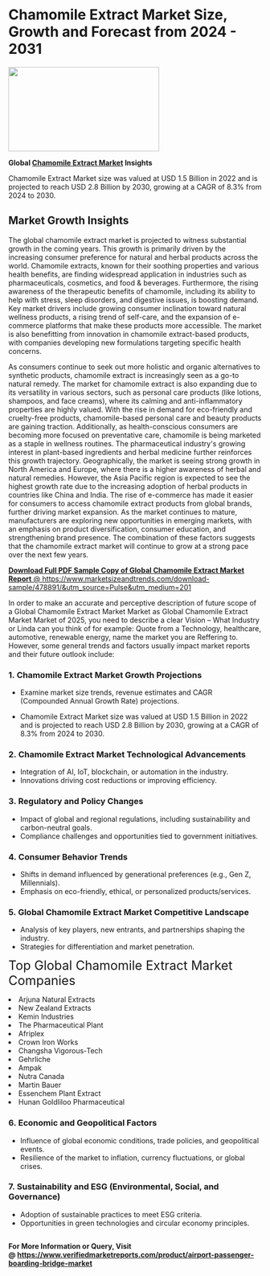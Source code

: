 <H1>Chamomile Extract Market Size, Growth and Forecast from 2024 - 2031</H1><img class="aligncenter size-medium wp-image-584254" src="https://thirdeyenews.in/wp-content/uploads/2024/09/Global-Market-Research-300x168.jpeg" alt="" width="300" height="168" /><p><strong>Global&nbsp;<a href="https://www.marketsizeandtrends.com/download-sample/478891/&amp;utm_source=Pulse&amp;utm_medium=201">Chamomile Extract Market</a> Insights</strong></p><p>Chamomile Extract Market size was valued at USD 1.5 Billion in 2022 and is projected to reach USD 2.8 Billion by 2030, growing at a CAGR of 8.3% from 2024 to 2030.</p><p><h2>Market Growth Insights</h2> <p>The global chamomile extract market is projected to witness substantial growth in the coming years. This growth is primarily driven by the increasing consumer preference for natural and herbal products across the world. Chamomile extracts, known for their soothing properties and various health benefits, are finding widespread application in industries such as pharmaceuticals, cosmetics, and food & beverages. Furthermore, the rising awareness of the therapeutic benefits of chamomile, including its ability to help with stress, sleep disorders, and digestive issues, is boosting demand. Key market drivers include growing consumer inclination toward natural wellness products, a rising trend of self-care, and the expansion of e-commerce platforms that make these products more accessible. The market is also benefitting from innovation in chamomile extract-based products, with companies developing new formulations targeting specific health concerns.</p> <p><a href="download-sample-link"></a></p> <p>As consumers continue to seek out more holistic and organic alternatives to synthetic products, chamomile extract is increasingly seen as a go-to natural remedy. The market for chamomile extract is also expanding due to its versatility in various sectors, such as personal care products (like lotions, shampoos, and face creams), where its calming and anti-inflammatory properties are highly valued. With the rise in demand for eco-friendly and cruelty-free products, chamomile-based personal care and beauty products are gaining traction. Additionally, as health-conscious consumers are becoming more focused on preventative care, chamomile is being marketed as a staple in wellness routines. The pharmaceutical industry's growing interest in plant-based ingredients and herbal medicine further reinforces this growth trajectory. Geographically, the market is seeing strong growth in North America and Europe, where there is a higher awareness of herbal and natural remedies. However, the Asia Pacific region is expected to see the highest growth rate due to the increasing adoption of herbal products in countries like China and India. The rise of e-commerce has made it easier for consumers to access chamomile extract products from global brands, further driving market expansion. As the market continues to mature, manufacturers are exploring new opportunities in emerging markets, with an emphasis on product diversification, consumer education, and strengthening brand presence. The combination of these factors suggests that the chamomile extract market will continue to grow at a strong pace over the next few years.</p> <p><a href="get-more-link"></p><p><span class=""><strong>Download Full PDF Sample Copy of Global Chamomile Extract Market Report</strong> @ <a href="https://www.marketsizeandtrends.com/download-sample/478891/&amp;utm_source=Pulse&amp;utm_medium=201" target="_blank">https://www.marketsizeandtrends.com/download-sample/478891/&amp;utm_source=Pulse&amp;utm_medium=201</a></span></p><p>In order to make an accurate and perceptive description of future scope of a Global&nbsp;Chamomile Extract Market Market as Global&nbsp;Chamomile Extract Market Market of 2025, you need to describe a clear Vision &ndash; What Industry or Linda can you think of for example: Quote from a Technology, healthcare, automotive, renewable energy, name the market you are Reffering to. However, some general trends and factors usually impact market reports and their future outlook include:</p><h3>1.&nbsp;<strong>Chamomile Extract Market Growth Projections</strong></h3><ul><li>Examine market size trends, revenue estimates and CAGR (Compounded Annual Growth Rate) projections.</li><li><p>Chamomile Extract Market size was valued at USD 1.5 Billion in 2022 and is projected to reach USD 2.8 Billion by 2030, growing at a CAGR of 8.3% from 2024 to 2030.</p></li></ul><h3>2.&nbsp;<strong>Chamomile Extract Market Technological Advancements</strong></h3><ul><li>Integration of AI, IoT, blockchain, or automation in the industry.</li><li>Innovations driving cost reductions or improving efficiency.</li></ul><h3>3.&nbsp;<strong>Regulatory and Policy Changes</strong></h3><ul><li>Impact of global and regional regulations, including sustainability and carbon-neutral goals.</li><li>Compliance challenges and opportunities tied to government initiatives.</li></ul><h3>4.&nbsp;<strong>Consumer Behavior Trends</strong></h3><ul><li>Shifts in demand influenced by generational preferences (e.g., Gen Z, Millennials).</li><li>Emphasis on eco-friendly, ethical, or personalized products/services.</li></ul><h3>5.&nbsp;<strong>Global Chamomile Extract Market Competitive Landscape</strong></h3><ul><li>Analysis of key players, new entrants, and partnerships shaping the industry.</li><li>Strategies for differentiation and market penetration.</li></ul><p data-pm-slice="1 1 []"><span style="color: inherit; font-family: inherit; font-size: 25px;">Top Global Chamomile Extract Market Companies</span></p><div class="" data-test-id=""><p><li>Arjuna Natural Extracts</li><li> New Zealand Extracts</li><li> Kemin Industries</li><li> The Pharmaceutical Plant</li><li> Afriplex</li><li> Crown Iron Works</li><li> Changsha Vigorous-Tech</li><li> Gehrliche</li><li> Ampak</li><li> Nutra Canada</li><li> Martin Bauer</li><li> Essenchem Plant Extract</li><li> Hunan Goldliloo Pharmaceutical</li></p></div><h3>6.&nbsp;<strong>Economic and Geopolitical Factors</strong></h3><ul><li>Influence of global economic conditions, trade policies, and geopolitical events.</li><li>Resilience of the market to inflation, currency fluctuations, or global crises.</li></ul><h3>7.&nbsp;<strong>Sustainability and ESG (Environmental, Social, and Governance)</strong></h3><ul><li>Adoption of sustainable practices to meet ESG criteria.</li><li>Opportunities in green technologies and circular economy principles.</li></ul><h2><strong style="font-size: 14px;">For More Information or Query, Visit @&nbsp;</strong><a style="background-color: #ffffff; font-size: 14px;" href="https://www.marketsizeandtrends.com/report/chamomile-extract-market/" target="_blank">https://www.verifiedmarketreports.com/product/airport-passenger-boarding-bridge-market</a></h2>